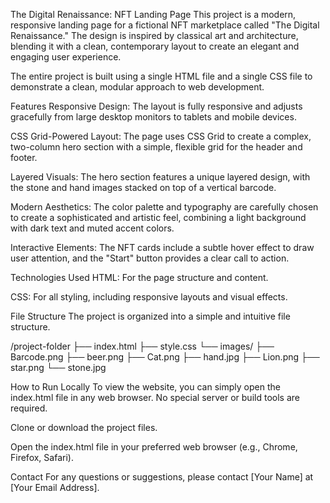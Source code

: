 The Digital Renaissance: NFT Landing Page
This project is a modern, responsive landing page for a fictional NFT marketplace called "The Digital Renaissance." The design is inspired by classical art and architecture, blending it with a clean, contemporary layout to create an elegant and engaging user experience.

The entire project is built using a single HTML file and a single CSS file to demonstrate a clean, modular approach to web development.

Features
Responsive Design: The layout is fully responsive and adjusts gracefully from large desktop monitors to tablets and mobile devices.

CSS Grid-Powered Layout: The page uses CSS Grid to create a complex, two-column hero section with a simple, flexible grid for the header and footer.

Layered Visuals: The hero section features a unique layered design, with the stone and hand images stacked on top of a vertical barcode.

Modern Aesthetics: The color palette and typography are carefully chosen to create a sophisticated and artistic feel, combining a light background with dark text and muted accent colors.

Interactive Elements: The NFT cards include a subtle hover effect to draw user attention, and the "Start" button provides a clear call to action.

Technologies Used
HTML: For the page structure and content.

CSS: For all styling, including responsive layouts and visual effects.

File Structure
The project is organized into a simple and intuitive file structure.

/project-folder
├── index.html
├── style.css
└── images/
    ├── Barcode.png
    ├── beer.png
    ├── Cat.png
    ├── hand.jpg
    ├── Lion.png
    ├── star.png
    └── stone.jpg

How to Run Locally
To view the website, you can simply open the index.html file in any web browser. No special server or build tools are required.

Clone or download the project files.

Open the index.html file in your preferred web browser (e.g., Chrome, Firefox, Safari).

Contact
For any questions or suggestions, please contact [Your Name] at [Your Email Address].
